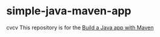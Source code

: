 
# simple-java-maven-app
 cvcv
This repository is for the
[Build a Java app with Maven](https://jenkins.io/doc/tutorials/build-a-java-app-with-maven/)
